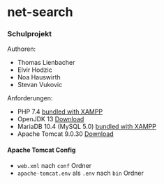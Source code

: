 # net-search

### Schulprojekt

Authoren:

* Thomas Lienbacher 
* Elvir Hodzic 
* Noa Hauswirth 
* Stevan Vukovic

Anforderungen:

* PHP 7.4 [bundled with XAMPP](https://www.apachefriends.org/xampp-files/7.4.5/xampp-windows-x64-7.4.5-0-VC15-installer.exe)
* OpenJDK 13 [Download](https://download.java.net/java/GA/jdk13.0.2/d4173c853231432d94f001e99d882ca7/8/GPL/openjdk-13.0.2_windows-x64_bin.zip)
* MariaDB 10.4 (MySQL 5.0) [bundled with XAMPP](https://www.apachefriends.org/xampp-files/7.4.5/xampp-windows-x64-7.4.5-0-VC15-installer.exe)
* Apache Tomcat 9.0.30 [Download](https://mirror.klaus-uwe.me/apache/tomcat/tomcat-9/v9.0.34/bin/apache-tomcat-9.0.34-windows-x64.zip)

#### Apache Tomcat Config
* `web.xml` nach `conf` Ordner
* `apache-tomcat.env` als `.env` nach `bin` Ordner
